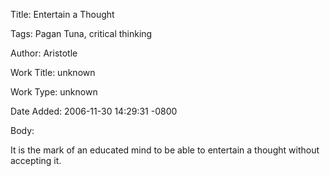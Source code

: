 Title:  Entertain a Thought

Tags:   Pagan Tuna, critical thinking

Author: Aristotle

Work Title: unknown

Work Type: unknown

Date Added: 2006-11-30 14:29:31 -0800

Body: 

It is the mark of an educated mind to be able to entertain a thought without accepting it.

